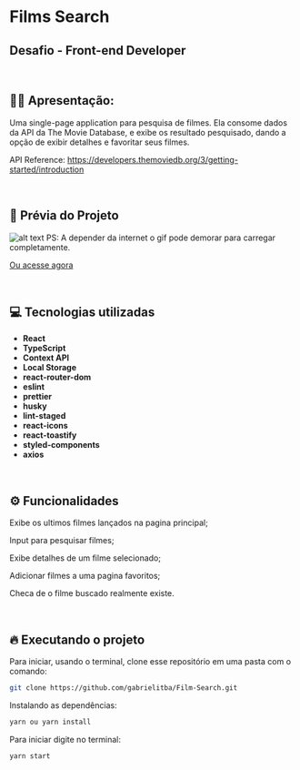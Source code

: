 # Films Search

## Desafio - Front-end Developer

&nbsp;

## 🙋‍♂ Apresentação:

Uma single-page application para pesquisa de filmes. Ela consome dados da API da The Movie Database, e exibe os resultado pesquisado, dando a opção de exibir detalhes e favoritar seus filmes.

API Reference: https://developers.themoviedb.org/3/getting-started/introduction

&nbsp;

## 🎥 Prévia do Projeto

![alt text](https://i.imgur.com/cFvSPj7.gif)
PS: A depender da internet o gif pode demorar para carregar completamente.

[Ou acesse agora](https://cinfilositba.netlify.app/)

&nbsp;

## 💻 Tecnologias utilizadas

- **React**
- **TypeScript**
- **Context API**
- **Local Storage**
- **react-router-dom**
- **eslint**
- **prettier**
- **husky**
- **lint-staged**
- **react-icons**
- **react-toastify**
- **styled-components**
- **axios**

&nbsp;

## ⚙️ Funcionalidades

Exibe os ultimos filmes lançados na pagina principal;

Input para pesquisar filmes;

Exibe detalhes de um filme selecionado;

Adicionar filmes a uma pagina favoritos;

Checa de o filme buscado realmente existe.

&nbsp;

## 🔥️ Executando o projeto

Para iniciar, usando o terminal, clone esse repositório em uma pasta com o comando:

```bash
git clone https://github.com/gabrielitba/Film-Search.git
```

Instalando as dependências:

```bash
yarn ou yarn install
```

Para iniciar digite no terminal:

```bash
yarn start
```
